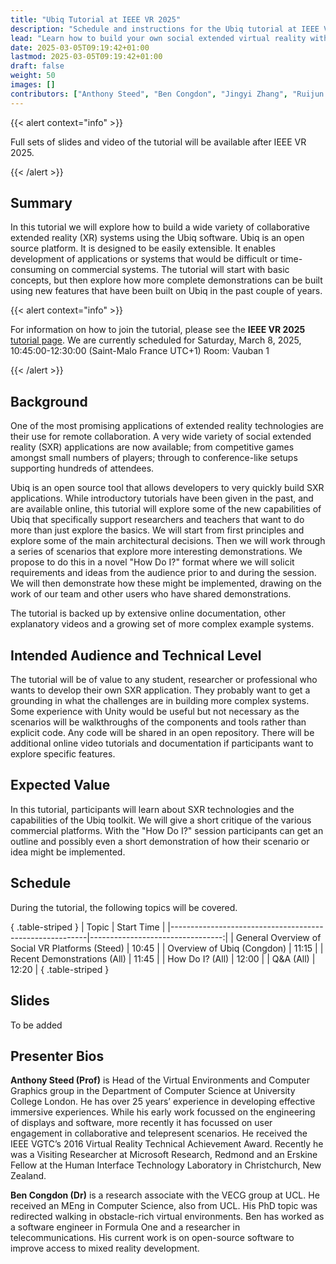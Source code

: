 ```yaml
---
title: "Ubiq Tutorial at IEEE VR 2025"
description: "Schedule and instructions for the Ubiq tutorial at IEEE VR 2025."
lead: "Learn how to build your own social extended virtual reality with Ubiq at the IEEE Conference on Virtual Reality and 3D User Interfaces (IEEE VR) 2025!"
date: 2025-03-05T09:19:42+01:00
lastmod: 2025-03-05T09:19:42+01:00
draft: false
weight: 50
images: []
contributors: ["Anthony Steed", "Ben Congdon", "Jingyi Zhang", "Ruijun (Phoenix) Sun"]
---
```


{{< alert context="info" >}}

Full sets of slides and video of the tutorial will be available after
IEEE VR 2025.

{{< /alert >}}

## Summary

In this tutorial we will explore how to build a wide variety of collaborative extended reality (XR) systems using the Ubiq software. Ubiq is an open source platform. It is designed to be easily extensible. It enables development of applications or systems that would be difficult or time-consuming on commercial systems. The tutorial will start with basic concepts, but then explore how more complete demonstrations can be built using new features that have been built on Ubiq in the past couple of years.

{{< alert context="info" >}}

For information on how to join the tutorial, please see the **IEEE VR 2025** [tutorial page](https://ieeevr.org/2025/program/tutorials/#T3). We are currently scheduled for Saturday, March 8, 2025, 10:45:00-12:30:00 (Saint-Malo France UTC+1) Room: Vauban 1


{{< /alert >}}

## Background

One of the most promising applications of extended reality technologies are their use for remote collaboration. A very wide variety of social extended reality (SXR) applications are now available; from competitive games amongst small numbers of players; through to conference-like setups supporting hundreds of attendees.

Ubiq is an open source tool that allows developers to very quickly build SXR applications. While introductory tutorials have been given in the past, and are available online, this tutorial will explore some of the new capabilities of Ubiq that specifically support researchers and teachers that want to do more than just explore the basics. We will start from first principles and explore some of the main architectural decisions. Then we will work through a series of scenarios that explore more interesting demonstrations. We propose to do this in a novel "How Do I?" format where we will solicit requirements and ideas from the audience prior to and during the session. We will then demonstrate how these might be implemented, drawing on the work of our team and other users who have shared demonstrations.

The tutorial is backed up by extensive online documentation, other explanatory videos and a growing set of more complex example systems.





## Intended Audience and Technical Level

 The tutorial will be of value to any student, researcher or professional who wants to develop their own SXR application. They probably want to get a grounding in what the challenges are in building more complex systems. Some experience with Unity would be useful but not necessary as the scenarios will be walkthroughs of the components and tools rather than explicit code. Any code will be shared in an open repository. There will be additional online video tutorials and documentation if participants want to explore specific features.

## Expected Value

In this tutorial, participants will learn about SXR technologies and the capabilities of the Ubiq toolkit. We will give a short critique of the various commercial platforms. With the "How Do I?" session participants can get an outline and possibly even a short demonstration of how their scenario or idea might be implemented. 

## Schedule

During the tutorial, the following topics will be covered. 

{ .table-striped }
| Topic                                                   | Start Time                       |
|---------------------------------------------------------|---------------------------------:|
| General Overview of Social VR Platforms (Steed)         |                    10:45 |
| Overview of Ubiq (Congdon)                  |                    11:15 |
| Recent Demonstrations (All)         |                    11:45 |
| How Do I? (All)                                    |                    12:00 |
| Q&A (All)                                    |                    12:20 |
{ .table-striped }

## Slides

To be added

## Presenter Bios

**Anthony Steed (Prof)** is Head of the Virtual Environments and Computer Graphics group in the Department of Computer Science at University College London. He has over 25 years’ experience in developing effective immersive experiences. While his early work focussed on the engineering of displays and software, more recently it has focussed on user engagement in collaborative and telepresent scenarios. He received the IEEE VGTC’s 2016 Virtual Reality Technical Achievement Award.  Recently he was a Visiting Researcher at Microsoft Research, Redmond and an Erskine Fellow at the Human Interface Technology Laboratory in Christchurch, New Zealand.

**Ben Congdon (Dr)** is a research associate with the VECG group at UCL. He received an MEng in Computer Science, also from UCL. His PhD topic was redirected walking in obstacle-rich virtual environments. Ben has worked as a software engineer in Formula One and a researcher in telecommunications. His current work is on open-source software to improve access to mixed reality development.